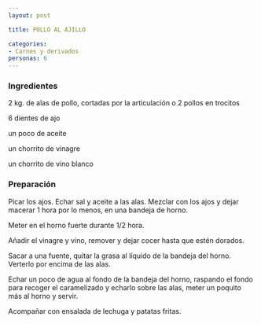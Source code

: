 ```yaml
---
layout: post

title: POLLO AL AJILLO

categories:
- Carnes y derivados
personas: 6 
---
```

<h3>Ingredientes</h3>
2 kg. de alas de pollo, cortadas por la articulación o 2 pollos en trocitos

6 dientes de ajo

un poco de aceite

un chorrito de vinagre

un chorrito de vino blanco

<h3>Preparación</h3>
Picar los ajos. Echar sal y aceite a las alas. Mezclar con los ajos y dejar macerar 1 hora por lo menos, en una bandeja de horno.

Meter en el horno fuerte durante 1/2 hora.

Añadir el vinagre y vino, remover y dejar cocer hasta que estén dorados.

Sacar a una fuente, quitar la grasa al líquido de la bandeja del horno. Verterlo por encima de las alas.

Echar un poco de agua al fondo de la bandeja del horno, raspando el fondo para recoger el caramelizado y echarlo sobre las alas, meter un poquito más al horno y servir.

Acompañar con ensalada de lechuga y patatas fritas.

